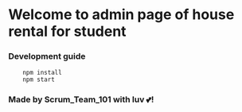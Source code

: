 # Welcome to admin page of house rental for student

### Development guide
```
    npm install
    npm start
```


### Made by Scrum_Team_101 with luv 💕!
